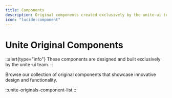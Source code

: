 ```yaml
---
title: Components
description: Original components created exclusively by the unite-ui team.
icon: "lucide:component"
---
```


# Unite Original Components

::alert{type="info"}
These components are designed and built exclusively by the unite-ui team.
::

Browse our collection of original components that showcase innovative design and functionality.

::unite-originals-component-list
::
